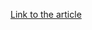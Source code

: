 [Link to the article](https://fireeye.com/blog/threat-research/2013/08/operation-molerats-middle-east-cyber-attacks-using-poison-ivy.html)
